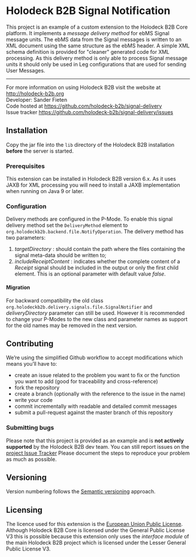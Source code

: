 # Holodeck B2B Signal Notification
This project is an example of a custom extension to the Holodeck B2B Core platform. It implements a _message delivery
method_ for ebMS Signal message units.
The ebMS data from the Signal messages is written to an XML document using the same structure as the ebMS header. A
simple XML schema definition is provided for "cleaner" generated code for XML processing.
As this delivery method is only able to process Signal message units it should only be used in Leg configurations that
 are used for sending User Messages.

__________________
For more information on using Holodeck B2B visit the website at http://holodeck-b2b.org  
Developer: Sander Fieten  
Code hosted at https://github.com/holodeck-b2b/signal-delivery  
Issue tracker https://github.com/holodeck-b2b/signal-delivery/issues

## Installation
Copy the jar file into the `lib` directory of the Holodeck B2B installation **before** the server is started.

### Prerequisites
This extension can be installed in Holodeck B2B version 6.x. As it uses JAXB for XML processing you will need to
install a JAXB implementation when running on Java 9 or later. 

### Configuration
Delivery methods are configured in the P-Mode.
To enable this signal delivery method set the `DeliveryMethod` element to `org.holodeckb2b.backend.file.NotifyOperation`.
The delivery method has two parameters:

1. _targetDirectory_ : should contain the path where the files containing the signal meta-data should be written to;
2. _includeReceiptContent_ : indicates whether the complete content of a _Receipt_ signal should be included in the output
or only the first child element. This is an optional parameter with default value _false_.  

#### Migration
For backward compatibility the old class `org.holodeckb2b.delivery.signals.file.SignalNotifier` and _deliveryDirectory_ 
parameter can still be used. However it is recommended to change your P-Modes to the new class and parameter names as
support for the old names may be removed in the next version.

## Contributing
We’re using the simplified Github workflow to accept modifications which means you’ll have to:
* create an issue related to the problem you want to fix or the function you want to add (good for traceability and cross-reference)
* fork the repository
* create a branch (optionally with the reference to the issue in the name)
* write your code
* commit incrementally with readable and detailed commit messages
* submit a pull-request against the master branch of this repository

### Submitting bugs
Please note that this project is provided as an example and is **not actively supported** by the Holodeck B2B dev team.
You can still report issues on the [project Issue Tracker](https://github.com/holodeck-b2b/signal-delivery/issues)
Please document the steps to reproduce your problem as much as possible.

## Versioning
Version numbering follows the [Semantic versioning](http://semver.org/) approach.

## Licensing
The licence used for this extension is the [European Union Public License](https://joinup.ec.europa.eu/community/eupl/home).
Although Holodeck B2B Core is licensed under the General Public License V3 this is possible because this extension only
uses the *interface module* of the main Holodeck B2B project which is licensed under the Lesser General Public License V3.

